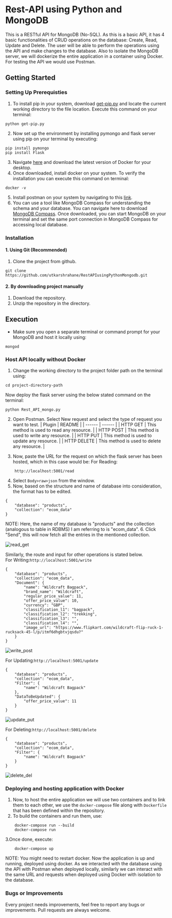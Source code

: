 # Rest-API using Python and MongoDB
This is a RESTful API for MongoDB (No-SQL). As this is a basic API, it has 4 basic functionalities of CRUD operations on the database: Create, Read, Update and Delete. The user will be able to perform the operations using the API and make changes to the database. Also to isolate the MongoDB server, we will dockerize the entire application in a container using Docker. For testing the API we would use Postman.

## Getting Started

### Setting Up Prerequisties
1. To install pip in your system, download [get-pip.py](https://bootstrap.pypa.io/get-pip.py) and locate the current working directory to the file location. Execute this command on your terminal:
```
python get-pip.py
```
2. Now set up the environment by installing pymongo and flask server using pip on your terminal by executing:
```
pip install pymongo
pip install Flask
```
3. Navigate [here](https://www.docker.com/get-started) and download the latest version of Docker for your desktop.
4. Once downloaded, install docker on your system. To verify the installation you can execute this command on terminal:
```
docker -v
```
5. Install postman on your system by navigating to this [link](https://www.postman.com/downloads/).
6. You can use a tool like MongoDB Compass for understanding the schema and your database. You can navigate here to download [MongoDB Compass](https://www.mongodb.com/products/compass). Once downloaded, you can start MongoDB on your terminal and set the same port connection in MongoDB Compass for accessing local database.

### Installation
#### 1. Using Git (Recommended)
1. Clone the project from github.
```
git clone https://github.com/utkarshrahane/RestAPIusingPythonMongodb.git
```
#### 2. By downloading project manually
1. Download the repository.
2. Unzip the repository in the directory.




## Execution
* Make sure you open a separate terminal or command prompt for your MongoDB and host it locally using:
```
mongod
```
### Host API locally without Docker
1. Change the working directory to the project folder path on the terminal using:
```
cd project-directory-path
```
Now deploy the flask server using the below stated command on the terminal:
```
python Rest_API_mongo.py
```
2. Open Postman. Select New request and select the type of request you want to test.
    | Plugin | README |
    | ------ | ------ |
    | HTTP GET | This method is used to read any resource. |
    | HTTP POST | This method is used to write any resource. |
    | HTTP PUT | This method is used to update any resource. |
    | HTTP DELETE | This method is used to delete any resource. |
    
3. Now, paste the URL for the request on which the flask server has been hosted, which in this case would be:
For Reading:
```
    http://localhost:5001/read
```
4. Select ```Body>raw>json``` from the window.
5. Now, based on the structure and name of database into consideration, the format has to be edited.
```  
{
    "database": "products",
    "collection": "ecom_data" 
}
```
NOTE: Here, the name of my database is "products" and the collection (analogous to table in RDBMS) I am referring to is "ecom_data".
 6. Click "Send", this will now fetch all the entries in the mentioned collection.
 
![read_get](https://user-images.githubusercontent.com/65512919/97992864-4ff61b80-1e09-11eb-9578-c5ce6482d54c.JPG)


Similarly, the route and input for other operations is stated below.  
For Writing:```http://localhost:5001/write```
```
{
    "database": "products",
    "collection": "ecom_data",
    "Document": {
        "name": "Wildcraft Bagpack",
        "brand_name": "Wildcraft",
        "regular_price_value": 11,
        "offer_price_value": 10,
        "currency": "GBP",
        "classification_l1": "bagpack",
        "classification_l2": "trekking",
        "classification_l3": "",
        "classification_l4": "",
        "image_url": "https://www.flipkart.com/wildcraft-flip-ruck-1-rucksack-45-l/p/itmf6dhgbtvjqsdu?"
    }
}
```
![write_post](https://user-images.githubusercontent.com/65512919/97992938-6c925380-1e09-11eb-9dde-a490a8f2f7a3.JPG)

For Updating:```http://localhost:5001/update```
```
{
    "database": "products",
    "collection": "ecom_data",
    "Filter": {
        "name": "Wildcraft Bagpack"
    },
    "DataToBeUpdated": {
        "offer_price_value": 11
    }
}
```
![update_put](https://user-images.githubusercontent.com/65512919/97992996-7fa52380-1e09-11eb-979c-63e32fa7c610.JPG)

For Deleting:```http://localhost:5001/delete```
```
{
    "database": "products",
    "collection": "ecom_data",
    "Filter": {
        "name": "Wildcraft Bagpack"
    }
}
```
![delete_del](https://user-images.githubusercontent.com/65512919/97993094-9a779800-1e09-11eb-8db1-a2f15bf3fb4e.JPG)

### Deploying and hosting application with Docker
1. Now, to host the entire application we will use two containers and to link them to each other, we use the ```docker-compose``` file along with ```Dockerfile``` that has been defined within the repository.
2. To build the containers and run them, use:
```
    docker-compose run --build
    docker-compose run
```
3.Once done, execute:
```
    docker-compose up
```
NOTE: You might need to restart docker.
Now the application is up and running, deployed using docker.
As we interacted with the database using the API with Postman when deployed locally, similarly we can interact with the same URL and requests when deployed using Docker with isolation to the database.
### Bugs or Improvements
Every project needs improvements, feel free to report any bugs or improvements. Pull requests are always welcome.
